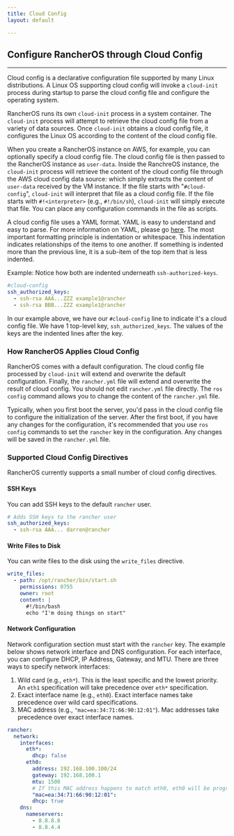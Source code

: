 ```yaml
---
title: Cloud Config
layout: default

---
```


## Configure RancherOS through Cloud Config
---

Cloud config is a declarative configuration file supported by many Linux distributions. A Linux OS supporting cloud config will invoke a `cloud-init` process during startup to parse the cloud config file and configure the operating system.

RancherOS runs its own `cloud-init` process in a system container. The `cloud-init` process will attempt to retrieve the
cloud config file from a variety of data sources. Once `cloud-init` obtains a cloud config file, it configures the Linux OS according to the content of the cloud config file.

When you create a RancherOS instance on AWS, for example, you can optionally specify a cloud config file. The cloud config file is then passed to the RancherOS instance as `user-data`. Inside the RanchreOS instance, the `cloud-init` process will retrieve the content of the cloud config file through the AWS cloud config data source: which simply extracts the content of `user-data` received by the VM instance. If the file starts with "`#cloud-config`", `cloud-init` will interpret that file as a cloud config file. If the file starts with `#!<interpreter>` (e.g., `#!/bin/sh`), `cloud-init` will simply execute that file. You can place any configuration commands in the file as scripts.

A cloud config file uses a YAML format. YAML is easy to understand and easy to parse. For more information on YAML, please go [here](http://www.yaml.org/start.html). The most important formatting principle is indentation or whitespace. This indentation indicates relationships of the items to one another. If something is indented more than the previous line, it is a sub-item of the top item that is less indented.

Example: Notice how both are indented underneath `ssh-authorized-keys`.

```yaml
#cloud-config
ssh_authorized_keys:
  - ssh-rsa AAA...ZZZ example1@rancher
  - ssh-rsa BBB...ZZZ example1@rancher
```

In our example above, we have our `#cloud-config` line to indicate it's a cloud config file. We have 1 top-level key, `ssh_authorized_keys`. The values of the keys are the indented lines after the key.

### How RancherOS Applies Cloud Config

RancherOS comes with a default configuration. The cloud config file processed by `cloud-init` will extend and overwrite the default configuration. Finally, the `rancher.yml` file will extend and overwrite the result of cloud config. You should not edit `rancher.yml` file directly. The `ros config` command allows you to change the content of the `rancher.yml` file.

Typically, when you first boot the server, you'd pass in the cloud config file to configure the initialization of the server. After the first boot, if you have any changes for the configuration, it's recommended that you use `ros config` commands to set the `rancher` key in the configuration. Any changes will be saved in the `rancher.yml` file.

### Supported Cloud Config Directives

RancherOS currently supports a small number of cloud config directives.

#### SSH Keys

You can add SSH keys to the default `rancher` user.

```yaml
# Adds SSH keys to the rancher user
ssh_authorized_keys:
  - ssh-rsa AAA... darren@rancher
```
#### Write Files to Disk

You can write files to the disk using the `write_files` directive.

```yaml
write_files:
  - path: /opt/rancher/bin/start.sh
    permissions: 0755
    owner: root
    content: |
      #!/bin/bash
      echo "I'm doing things on start"
```

#### Network Configuration

Network configuration section must start with the `rancher` key. The example below shows network interface and DNS configuration. For each interface, you can configure DHCP, IP Address, Gateway, and MTU. There are three ways to specify network interfaces:

1. Wild card (e.g., `eth*`). This is the least specific and the lowest priority. An `eth1` specification will take precedence over `eth*` specification.
2. Exact interface name (e.g., `eth0`). Exact interface names take precedence over wild card specifications.
3. MAC address (e.g., `"mac=ea:34:71:66:90:12:01"`). Mac addresses take precedence over exact interface names.

```yaml
rancher:
  network:
    interfaces:
      eth*:
        dhcp: false
      eth0:
        address: 192.168.100.100/24
        gateway: 192.168.100.1
        mtu: 1500
        # If this MAC address happens to match eth0, eth0 will be programmed to use DHCP.
        "mac=ea:34:71:66:90:12:01":
        dhcp: true
    dns:
      nameservers:
        - 8.8.8.8
        - 8.8.4.4

```
